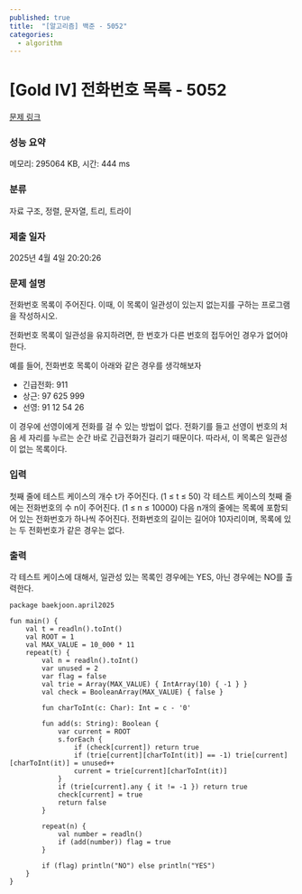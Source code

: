 ```yaml
---
published: true
title:  "[알고리즘] 백준 - 5052"
categories:
  - algorithm
---
```


# [Gold IV] 전화번호 목록 - 5052

[문제 링크](https://www.acmicpc.net/problem/5052)

### 성능 요약

메모리: 295064 KB, 시간: 444 ms

### 분류

자료 구조, 정렬, 문자열, 트리, 트라이

### 제출 일자

2025년 4월 4일 20:20:26

### 문제 설명

<p>전화번호 목록이 주어진다. 이때, 이 목록이 일관성이 있는지 없는지를 구하는 프로그램을 작성하시오.</p>

<p>전화번호 목록이 일관성을 유지하려면, 한 번호가 다른 번호의 접두어인 경우가 없어야 한다.</p>

<p>예를 들어, 전화번호 목록이 아래와 같은 경우를 생각해보자</p>

<ul>
	<li>긴급전화: 911</li>
	<li>상근: 97 625 999</li>
	<li>선영: 91 12 54 26</li>
</ul>

<p>이 경우에 선영이에게 전화를 걸 수 있는 방법이 없다. 전화기를 들고 선영이 번호의 처음 세 자리를 누르는 순간 바로 긴급전화가 걸리기 때문이다. 따라서, 이 목록은 일관성이 없는 목록이다. </p>

### 입력

 <p>첫째 줄에 테스트 케이스의 개수 t가 주어진다. (1 ≤ t ≤ 50) 각 테스트 케이스의 첫째 줄에는 전화번호의 수 n이 주어진다. (1 ≤ n ≤ 10000) 다음 n개의 줄에는 목록에 포함되어 있는 전화번호가 하나씩 주어진다. 전화번호의 길이는 길어야 10자리이며, 목록에 있는 두 전화번호가 같은 경우는 없다.</p>

### 출력

 <p>각 테스트 케이스에 대해서, 일관성 있는 목록인 경우에는 YES, 아닌 경우에는 NO를 출력한다.</p>

~~~
package baekjoon.april2025

fun main() {
    val t = readln().toInt()
    val ROOT = 1
    val MAX_VALUE = 10_000 * 11
    repeat(t) {
        val n = readln().toInt()
        var unused = 2
        var flag = false
        val trie = Array(MAX_VALUE) { IntArray(10) { -1 } }
        val check = BooleanArray(MAX_VALUE) { false }

        fun charToInt(c: Char): Int = c - '0'

        fun add(s: String): Boolean {
            var current = ROOT
            s.forEach {
                if (check[current]) return true
                if (trie[current][charToInt(it)] == -1) trie[current][charToInt(it)] = unused++
                current = trie[current][charToInt(it)]
            }
            if (trie[current].any { it != -1 }) return true
            check[current] = true
            return false
        }

        repeat(n) {
            val number = readln()
            if (add(number)) flag = true
        }

        if (flag) println("NO") else println("YES")
    }
}
~~~